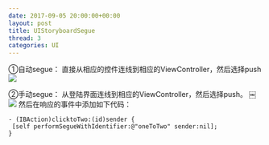 ```yaml
---
date: 2017-09-05 20:00:00+00:00
layout: post
title: UIStoryboardSegue
thread: 3
categories: UI
---
```

①自动segue： 
直接从相应的控件连线到相应的ViewController，然后选择push 
![][image-1]

②手动segue： 
从登陆界面连线到相应的ViewController，然后选择push。 
￼ ![][image-2]
然后在响应的事件中添加如下代码：

	- (IBAction)clicktoTwo:(id)sender {
	 [self performSegueWithIdentifier:@"oneToTwo" sender:nil];
	}


[image-1]:	/images/UIStoryboardSegue%E8%87%AA%E5%8A%A8segue.jpeg
[image-2]:	/images/UIStoryboardSegue%E6%89%8B%E5%8A%A8segue.jpeg